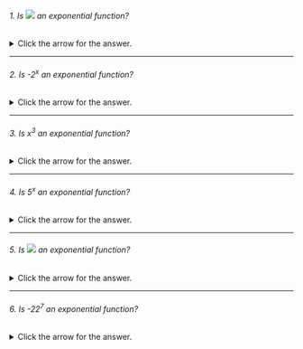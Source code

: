 
###### 1. Is <img src="https://render.githubusercontent.com/render/math?math=2 \cdot 5^x"> an exponential function?

<details><summary>Click the arrow for the answer.</summary>
<p>
  
##### Answer: Yes

</p>
</details>

---

###### 2. Is -2<sup>x</sup> an exponential function?

<details><summary>Click the arrow for the answer.</summary>
<p>
  
##### Answer: Yes

</p>
</details>

---

###### 3. Is x<sup>3</sup> an exponential function?

<details><summary>Click the arrow for the answer.</summary>
<p>
  
##### Answer: No.
  
It is a power function.
</p>
</details>

---

<p>   </p>

###### 4. Is 5<sup>x</sup> an exponential function?

<details><summary>Click the arrow for the answer.</summary>

##### Answer: Yes.
  
</p>
</details>

---

###### 5. Is <img src="https://render.githubusercontent.com/render/math?math=5^{\pi}"> an exponential function?

<details><summary>Click the arrow for the answer.</summary>

<p>

##### Answer: No.
  
Pi is a constant, not a variable.
</p>
</details>

---

###### 6. Is -22<sup>7</sup> an exponential function?

<details><summary>Click the arrow for the answer.</summary>
<p>
  
##### Answer: No

</p>
</details>



